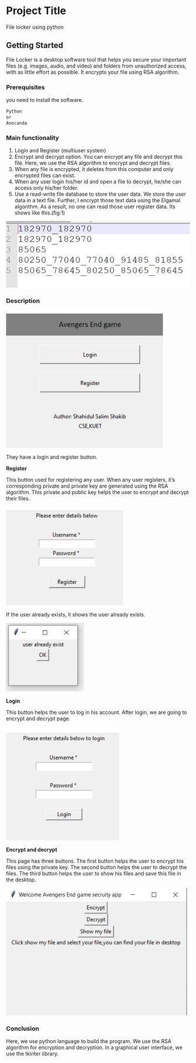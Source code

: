 # Project Title
File locker using python

## Getting Started

File Locker is a desktop software tool that helps you secure your important files (e.g. images, audio, and video) and folders from unauthorized access, with as little effort as possible. It encrypts your file using RSA algorithm. 

### Prerequisites

you need to install the software.

```
Python
or 
Anocanda
```
### Main functionality

1. Login and Register (multiuser system)
2. Encrypt and decrypt option. You can encrypt any file and decrypt this file. Here, we use the RSA algorithm to encrypt and decrypt files.
3. When any file is encrypted, it deletes from this computer and only encrypted files can exist.
4. When any user login his/her id and open a file to decrypt, he/she can access only his/her folder.
5. Use a read-write file database to store the user data. We store the user data in a text file. Further, I encrypt those text data using the Elgamal algorithm. As a result, no one can read those user register data. Its shows like this.(fig:1)

![](https://github.com/shahidul034/File-locker-using-python/blob/master/image/image001.png)

### Description

![](https://github.com/shahidul034/File-locker-using-python/blob/master/image/image002.png)

They have a login and register button.

**Register**

This button used for registering any user. When any user registers, it’s corresponding private and private key are generated using the RSA algorithm. This private and public key helps the user to encrypt and decrypt their files.

![](https://github.com/shahidul034/File-locker-using-python/blob/master/image/image003.jpg)

If the user already exists, it shows the user already exists.

![](https://github.com/shahidul034/File-locker-using-python/blob/master/image/image004.jpg)

**Login**

This button helps the user to log in his account. After login, we are going to encrypt and decrypt page.

![](https://github.com/shahidul034/File-locker-using-python/blob/master/image/image005.jpg)

**Encrypt and decrypt**

This page has three buttons. The first button helps the user to encrypt his files using the private key. The second button helps the user to decrypt the files. The third button helps the user to show his files and save this file in the desktop.

![](https://github.com/shahidul034/File-locker-using-python/blob/master/image/image006.jpg)

### Conclusion

Here, we use python language to build the program. We use the RSA algorithm for encryption and decryption. In a graphical user interface, we use the tkinter library.




